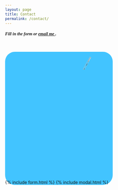 ```yaml
---
layout: page
title: Contact
permalink: /contact/
---
```

 
 <style>
 .contact-form{
    background: #42c4ff;
    margin-top: 10%;
    margin-bottom: 5%;
    width: 70%;
    
    border-radius:2rem;
    border-color: black;
}
.contact-form .form-control{
    border-radius:1rem;
}
.contact-image{
    text-align: center;
}
.contact-image img{
    border-radius: 6rem;
    width: 11%;
    margin-top: -3%;
    transform: rotate(29deg);
    border-color: black;
}
.contact-form form{
    padding: 14%;
}
.contact-form form .row{
    margin-bottom: -7%;
}
.contact-form h3{
    margin-bottom: 8%;
    margin-top: -10%;
    text-align: center;
    color: #0062cc;
}
.contact-form .btnContact {
    width: 50%;
    border: none;
    border-radius: 1rem;
    padding: 1.5%;
    background: #dc3545;
    font-weight: 600;
    color: #fff;
    cursor: pointer;
}
.btnContactSubmit
{
    width: 50%;
    border-radius: 1rem;
    padding: 1.5%;
    color: #fff;
    background-color: #0062cc;
    border: none;
    cursor: pointer;
}
</style>


<h5 style="font-family: cursive;">Fill in the form or <a href="mailto:{{site.email}}"> email me </a>.</h5>


<link href="//maxcdn.bootstrapcdn.com/bootstrap/4.1.1/css/bootstrap.min.css" rel="stylesheet" id="bootstrap-css">
<script src="//maxcdn.bootstrapcdn.com/bootstrap/4.1.1/js/bootstrap.min.js"></script>
<script src="//cdnjs.cloudflare.com/ajax/libs/jquery/3.2.1/jquery.min.js"></script>
<!------ Include the above in your HEAD tag ---------->

<div class="container contact-form">
    <div class="contact-image">
        <img src="https://image.ibb.co/kUagtU/rocket_contact.png" alt="rocket_contact"/>
    </div>
            {% include form.html %}
			{% include modal.html %}     
</div>  



